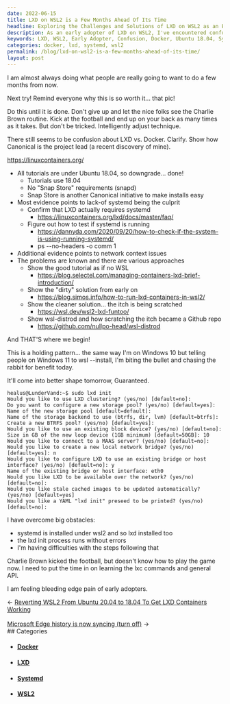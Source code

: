```yaml
---
date: 2022-06-15
title: LXD on WSL2 is a Few Months Ahead Of Its Time
headline: Exploring the Challenges and Solutions of LXD on WSL2 as an Early Adopter
description: As an early adopter of LXD on WSL2, I've encountered confusion between LXD and Docker, downgraded tutorials to Ubuntu 18.04, confirmed LXD requires systemd, tested to see if it is running, and encountered network context issues. I have also found various approaches to solve them. Join me as I explore the challenges and solutions of LXD on WSL2.
keywords: LXD, WSL2, Early Adopter, Confusion, Docker, Ubuntu 18.04, Systemd, Running, Network Context, Challenges, Solutions
categories: docker, lxd, systemd, wsl2
permalink: /blog/lxd-on-wsl2-is-a-few-months-ahead-of-its-time/
layout: post
---
```



I am almost always doing what people are really going to want to do a few
months from now.

Next try! Remind everyone why this is so worth it... that pic!

Do this until it is done. Don't give up and let the nice folks see the Charlie
Brown routine. Kick at the football and end up on your back as many times as it
takes. But don't be tricked. Intelligently adjust technique.

There still seems to be confusion about LXD vs. Docker. Clarify. Show how
Canonical is the project lead (a recent discovery of mine).

https://linuxcontainers.org/

- All tutorials are under Ubuntu 18.04, so downgrade... done!
  - Tutorials use 18.04
  - No "Snap Store" requirements (snapd)
  - Snap Store is another Canonical initiative to make installs easy
- Most evidence points to lack-of systemd being the culprit
  - Confirm that LXD actually requires systemd
    - https://linuxcontainers.org/lxd/docs/master/faq/
  - Figure out how to test if systemd is running
    - https://dannyda.com/2020/09/20/how-to-check-if-the-system-is-using-running-systemd/
    - ps --no-headers -o comm 1
- Additional evidence points to network context issues
- The problems are known and there are various approaches
  - Show the good tutorial as if no WSL
    - https://blog.selectel.com/managing-containers-lxd-brief-introduction/
  - Show the "dirty" solution from early on
    - https://blog.simos.info/how-to-run-lxd-containers-in-wsl2/
  - Show the cleaner solution... the itch is being scratched
    - https://wsl.dev/wsl2-lxd-funtoo/
  - Show wsl-distrod and how scratching the itch became a Github repo
    - https://github.com/nullpo-head/wsl-distrod

And THAT'S where we begin!

This is a holding pattern... the same way I'm on Windows 10 but telling people
on Windows 11 to wsl --install, I'm biting the bullet and chasing the rabbit
for benefit today.

It'll come into better shape tomorrow, Guaranteed.

    healus@LunderVand:~$ sudo lxd init
    Would you like to use LXD clustering? (yes/no) [default=no]:
    Do you want to configure a new storage pool? (yes/no) [default=yes]:
    Name of the new storage pool [default=default]:
    Name of the storage backend to use (btrfs, dir, lvm) [default=btrfs]:
    Create a new BTRFS pool? (yes/no) [default=yes]:
    Would you like to use an existing block device? (yes/no) [default=no]:
    Size in GB of the new loop device (1GB minimum) [default=50GB]: 10
    Would you like to connect to a MAAS server? (yes/no) [default=no]:
    Would you like to create a new local network bridge? (yes/no) [default=yes]: n
    Would you like to configure LXD to use an existing bridge or host interface? (yes/no) [default=no]: y
    Name of the existing bridge or host interface: eth0
    Would you like LXD to be available over the network? (yes/no) [default=no]:
    Would you like stale cached images to be updated automatically? (yes/no) [default=yes]
    Would you like a YAML "lxd init" preseed to be printed? (yes/no) [default=no]:

I have overcome big obstacles:

- systemd is installed under wsl2 and so lxd installed too
- the lxd init process runs without errors
- I'm having difficulties with the steps following that

Charlie Brown kicked the football, but doesn't know how to play the game now.
I need to put the time in on learning the lxc commands and general API.

I am feeling bleeding edge pain of early adopters.


<div class="arrow-links"><div class="post-nav-prev"><span class="arrow">&larr;&nbsp;</span><a href="/blog/reverting-wsl2-from-ubuntu-20-04-to-18-04-to-get-lxd-containers-working/">Reverting WSL2 From Ubuntu 20.04 to 18.04 To Get LXD Containers Working</a></div> &nbsp; <div class="post-nav-next"><a href="/blog/microsoft-edge-history-is-now-syncing-turn-off/">Microsoft Edge history is now syncing (turn off)</a><span class="arrow">&nbsp;&rarr;</span></div></div>
## Categories

<ul>
<li><h4><a href='/docker/'>Docker</a></h4></li>
<li><h4><a href='/lxd/'>LXD</a></h4></li>
<li><h4><a href='/systemd/'>Systemd</a></h4></li>
<li><h4><a href='/wsl2/'>WSL2</a></h4></li></ul>